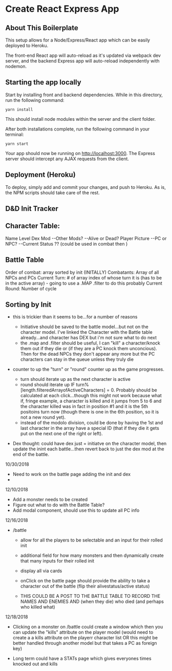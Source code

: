 # Create React Express App

## About This Boilerplate

This setup allows for a Node/Express/React app which can be easily deployed to Heroku.

The front-end React app will auto-reload as it's updated via webpack dev server, and the backend Express app will auto-reload independently with nodemon.

## Starting the app locally

Start by installing front and backend dependencies. While in this directory, run the following command:

```
yarn install
```

This should install node modules within the server and the client folder.

After both installations complete, run the following command in your terminal:

```
yarn start
```

Your app should now be running on <http://localhost:3000>. The Express server should intercept any AJAX requests from the client.

## Deployment (Heroku)

To deploy, simply add and commit your changes, and push to Heroku. As is, the NPM scripts should take care of the rest.


## D&D Init Tracker

## Character Table:

Name
Level 
Dex Mod
--Other Mods?
--Alive or Dead?
Player Picture 
--PC or NPC? 
--Current Status ?? (could be used in combat then )


## Battle Table
Order of combat: array sorted by init (INITALLY) 
Combatants: Array of all NPCs and PCs 
Current Turn: # of array index of whose turn it is (has to be in the active array) 
    - going to use a .MAP .filter to do this probably
Current Round: Number of cycle 


## Sorting by Init

* this is trickier than it seems to be...for a number of reasons
    * Initiative should be saved to the battle model...but not on the character model. I've linked the Character with the Battle table already...and character has DEX but i'm not sure what to do next
    * the .map and .filter should be useful, I can "kill" a character/knock them out if they die or (if they are a PC knock them unconcious). Then for the dead NPCs they don't appear any more but the PC characters can stay in the queue unless they truly die
    
* counter to up the "turn" or "round" counter up as the game progresses. 
    * turn should iterate up as the next character is active
    * round should iterate up IF turn%[length.filteredArrayofActiveCharacters] = 0. Probably should be calculated at each click...though this might not work
    because what if, fringe example, a character is killed and it jumps from 5 to 6 and the character killed was in fact in position #1 and it is the 5th positoins turn now (though there is one in the 6th position, so it is not a new round yet). 
    * instead of the modolo division, could be done by having the 1st and last character in the array have a special ID (that if they die it gets put on the next one of the right or left). 

* Dex thought: could have dex just = initiatve on the character model, then update the inint each battle...then revert back to just the dex mod at the end of the battle. 

10/30/2018

* Need to work on the battle page adding the init and dex
* 

12/10/2018

* Add a monster needs to be created
* Figure out what to do with the Battle Table? 
* Add modal component, should use this to update all PC info

12/16/2018 
* /battle
    * allow for all the players to be selectable and an input for their rolled init
    * additional field for how many monsters and then dynamically create that many inputs for their rolled init
    * display all via cards

    * onClick on the battle page should provide the ability to take a character out of the battle (flip their alivestatus/active status)
    * THIS COULD BE A POST TO THE BATTLE TABLE TO RECORD THE NAMES AND ENEMIES AND (when they die) who died (and perhaps who killed what)

12/18/2018

* Clicking on a monster on /battle could create a window which then you can update the "kills" attribute on the player model (would need to create a a kills attribute on the playerr character list OR this might be better handled through another model but that takes a PC as foreign key)

* Long term could have a STATs page which gives everyones times knocked out and kills